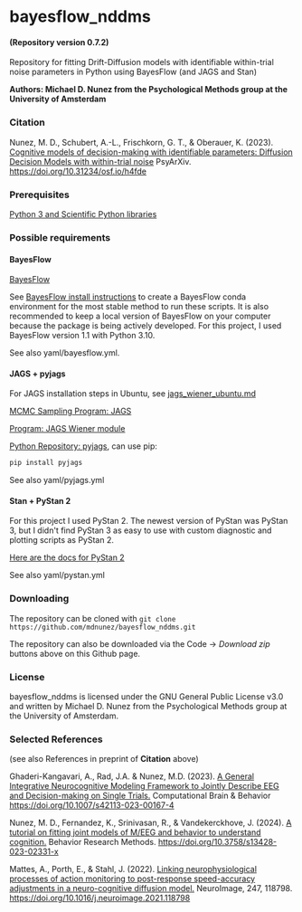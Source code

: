 # bayesflow_nddms
#### (Repository version 0.7.2)
Repository for fitting Drift-Diffusion models with identifiable within-trial noise parameters in Python using BayesFlow (and JAGS and Stan)

**Authors: Michael D. Nunez from the Psychological Methods group at the University of Amsterdam**

### Citation
Nunez, M. D., Schubert, A.-L., Frischkorn, G. T., & Oberauer, K. (2023). [Cognitive models of decision-making with identifiable parameters: Diffusion Decision Models with within-trial noise](https://psyarxiv.com/h4fde) PsyArXiv. https://doi.org/10.31234/osf.io/h4fde

### Prerequisites

[Python 3 and Scientific Python libraries](https://www.anaconda.com/products/individual)

### Possible requirements

#### BayesFlow

[BayesFlow](https://github.com/stefanradev93/BayesFlow)

See [BayesFlow install instructions](https://github.com/stefanradev93/BayesFlow/blob/master/INSTALL.rst) to create a BayesFlow conda environment for the most stable method to run these scripts. It is also recommended to keep a local version of BayesFlow on your computer because the package is being actively developed. For this project, I used BayesFlow version 1.1 with Python 3.10. 

See also yaml/bayesflow.yml.

#### JAGS + pyjags

For JAGS installation steps in Ubuntu, see [jags_wiener_ubuntu.md](https://github.com/mdnunez/pyhddmjags/blob/master/jags_wiener_ubuntu.md)

[MCMC Sampling Program: JAGS](http://mcmc-jags.sourceforge.net/)

[Program: JAGS Wiener module](https://sourceforge.net/projects/jags-wiener/)

[Python Repository: pyjags](https://github.com/michaelnowotny/pyjags), can use pip:
```bash
pip install pyjags
```
See also yaml/pyjags.yml

#### Stan + PyStan 2

For this project I used PyStan 2. The newest version of PyStan was PyStan 3, but I didn't find PyStan 3 as easy to use with custom diagnostic and plotting scripts as PyStan 2.

[Here are the docs for PyStan 2](https://pystan2.readthedocs.io)

See also yaml/pystan.yml

### Downloading

The repository can be cloned with `git clone https://github.com/mdnunez/bayesflow_nddms.git`

The repository can also be downloaded via the Code -> _Download zip_ buttons above on this Github page.


### License

bayesflow_nddms is licensed under the GNU General Public License v3.0 and written by Michael D. Nunez from the Psychological Methods group at the University of Amsterdam.


### Selected References
(see also References in preprint of **Citation** above)

Ghaderi-Kangavari, A., Rad, J.A. & Nunez, M.D. (2023). [A General Integrative Neurocognitive Modeling Framework to Jointly Describe EEG and Decision-making on Single Trials.](https://link.springer.com/article/10.1007/s42113-023-00167-4) Computational Brain & Behavior https://doi.org/10.1007/s42113-023-00167-4

Nunez, M. D., Fernandez, K., Srinivasan, R., & Vandekerckhove, J. (2024). [A tutorial on fitting joint models of M/EEG and behavior to understand cognition.](https://link.springer.com/article/10.3758/s13428-023-02331-x) Behavior Research Methods. https://doi.org/10.3758/s13428-023-02331-x

Mattes, A., Porth, E., & Stahl, J. (2022). [Linking neurophysiological processes of action monitoring to post-response speed-accuracy adjustments in a neuro-cognitive diffusion model.](https://www.sciencedirect.com/science/article/pii/S1053811921010697) NeuroImage, 247, 118798. https://doi.org/10.1016/j.neuroimage.2021.118798